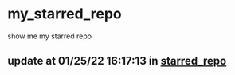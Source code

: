 # my_starred_repo
show me my starred repo

update at 01/25/22 16:17:13 in [starred_repo](./index.html)
---

